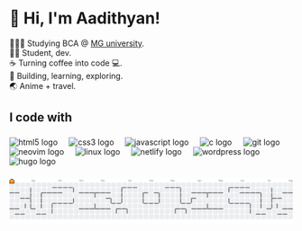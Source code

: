 <h1 align="left">👋 Hi, I'm Aadithyan!</h1>



<p align="left">👩🏻‍🎓 Studying BCA @ <u>MG university</u>.<br>👨‍💻 Student, dev.<br>☕ Turning coffee into code 💻.<br>🚀 Building, learning, exploring.<br>🌏 Anime + travel.</p>

###

<h2 align="left">I code with</h2>

###

<div align="left">
  <img src="https://cdn.jsdelivr.net/gh/devicons/devicon/icons/html5/html5-original.svg" height="40" alt="html5 logo"  />
  <img width="12" />
  <img src="https://cdn.jsdelivr.net/gh/devicons/devicon/icons/css3/css3-original.svg" height="40" alt="css3 logo"  />
  <img width="12" />
  <img src="https://cdn.jsdelivr.net/gh/devicons/devicon/icons/javascript/javascript-original.svg" height="40" alt="javascript logo"  />
  <img width="12" />
  <img src="https://cdn.jsdelivr.net/gh/devicons/devicon/icons/c/c-original.svg" height="40" alt="c logo"  />
  <img width="12" />
  <img src="https://cdn.simpleicons.org/git/F05032" height="40" alt="git logo"  />
  <img width="12" />
  <img src="https://skillicons.dev/icons?i=neovim" height="40" alt="neovim logo"  />
  <img width="12" />
  <img src="https://cdn.jsdelivr.net/gh/devicons/devicon/icons/linux/linux-original.svg" height="40" alt="linux logo"  />
  <img width="12" />
  <img src="https://skillicons.dev/icons?i=netlify" height="40" alt="netlify logo"  />
  <img width="12" />
  <img src="https://skillicons.dev/icons?i=wordpress" height="40" alt="wordpress logo"  />
  <img width="12" />
  <img src="https://cdn.jsdelivr.net/gh/devicons/devicon/icons/hugo/hugo-original.svg" height="40" alt="hugo logo"  />
</div>

###

<picture>
  <source media="(prefers-color-scheme: dark)" srcset="https://raw.githubusercontent.com/aadithyancodes/aadithyancodes/output/pacman-contribution-graph-dark.svg">
  <source media="(prefers-color-scheme: light)" srcset="https://raw.githubusercontent.com/aadithyancodes/aadithyancodes/output/pacman-contribution-graph.svg">
  <img alt="pacman contribution graph" src="https://raw.githubusercontent.com/aadithyancodes/aadithyancodes/output/pacman-contribution-graph.svg">
</picture>

###
